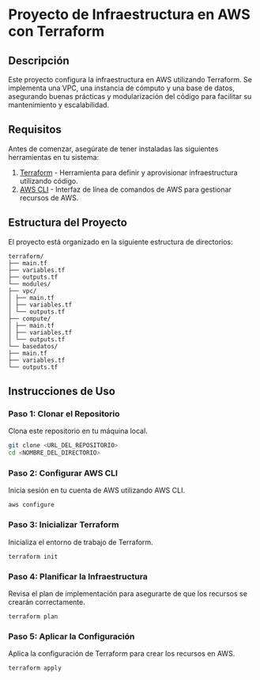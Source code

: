 # Proyecto de Infraestructura en AWS con Terraform

## Descripción

Este proyecto configura la infraestructura en AWS utilizando Terraform. Se implementa una VPC, una instancia de cómputo y una base de datos, asegurando buenas prácticas y modularización del código para facilitar su mantenimiento y escalabilidad.

## Requisitos

Antes de comenzar, asegúrate de tener instaladas las siguientes herramientas en tu sistema:

1. [Terraform](https://www.terraform.io/downloads.html) - Herramienta para definir y aprovisionar infraestructura utilizando código.
2. [AWS CLI](https://docs.aws.amazon.com/cli/latest/userguide/install-cliv2.html) - Interfaz de línea de comandos de AWS para gestionar recursos de AWS.

## Estructura del Proyecto

El proyecto está organizado en la siguiente estructura de directorios:

```
terraform/
├── main.tf
├── variables.tf
├── outputs.tf
└── modules/
├── vpc/
│ ├── main.tf
│ ├── variables.tf
│ └── outputs.tf
├── compute/
│ ├── main.tf
│ ├── variables.tf
│ └── outputs.tf
└── basedatos/
├── main.tf
├── variables.tf
└── outputs.tf
```
## Instrucciones de Uso

### Paso 1: Clonar el Repositorio

Clona este repositorio en tu máquina local.

```sh
git clone <URL_DEL_REPOSITORIO>
cd <NOMBRE_DEL_DIRECTORIO>
```
### Paso 2: Configurar AWS CLI
Inicia sesión en tu cuenta de AWS utilizando AWS CLI.
```
aws configure
```
### Paso 3: Inicializar Terraform
Inicializa el entorno de trabajo de Terraform.
```
terraform init
```
### Paso 4: Planificar la Infraestructura
Revisa el plan de implementación para asegurarte de que los recursos se crearán correctamente.
```
terraform plan
```
### Paso 5: Aplicar la Configuración
Aplica la configuración de Terraform para crear los recursos en AWS.
```
terraform apply
```
